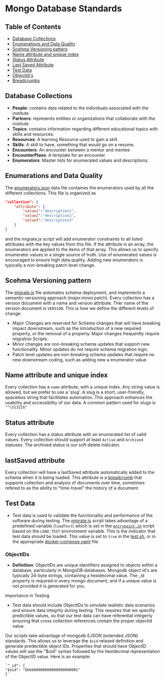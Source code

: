# Mongo Database Standards

## Table of Contents

- [Database Collections](#database-collections)
- [Enumerations and Data Quality](#enumerations-and-data-quality)
- [Scehma Versioning pattern](#scehma-versioning-pattern)
- [Name attribute and unique index](#name-attribute-and-unique-index)
- [Status Attribute](#status-attribute)
- [Last Saved Attribute](#lastsaved-attribute)
- [Test Data](#test-data)
- [ObjectId's](#objectids)
- [Breadcrumbs](#breadcrumbs)

## Database Collections

- **People**: contains data related to the individuals associated with the institute
- **Partners**: represents entities or organizations that collaborate with the institute
- **Topics**: contains information regarding different educational topics with skills and resources.
- **Resources**: A learning Resource used to gain a skill.
- **Skills**: A skill to have, something that would go on a resume.
- **Encounters**: An encounter between a mentor and mentee
- **EncounterPlans**: A template for an encounter
- **Enumerators**: Master lists for enumerated values and descriptions.

## Enumerations and Data Quality

The [enumerators.json](./src/mongosh/data/enumerators.json) data file containes the enumerators used by all the different collections. This file is organized as 
```json
"collection": {
    "attribute": {
        "value1":"description1",
        "value2":"description2",
        "value3":"description3"
    }
}
```
and the migrate.js script will add enumerator constraints to all listed attributes with the key values from this file. If the attribute is an array, the enumerators are applied to the items of that array. This allows us to specify enumerator values in a single source of truth. Use of enumerated values is encouraged to ensure high data quality. Adding new enumerators is typically a non-breaking patch level change. 

## Scehma Versioning pattern

The [migrate.js](./src/mongosh/migrate.js) file automates schema deployment, and implements a semantic versioning approach (major.minor.patch). Every collection has a version document with a name and version attribute. Ther name of the version document is ``VERSION``. This is how we define the different levels of change:

- Major Changes are reserved for Schema changes that will have breaking impact downstream, such as the introduction of a new required property, or the removal of a property. Major changes frequently require migration Scripts.
- Minor changes are non-breaking schema updates that support new functionality. Minor updates do not require schema migration logic.
- Patch level updates are non-breaking schema updates that require no new downstream coding, such as adding new a enumerator value.

## Name attribute and unique index

Every collection has a ``name`` attribute, with a unique index. Any string value is allowed, but we prefer to use a 'slug'. A slug is a short, user-friendly, spaceless string that facilitates automation. This approach enhances the usability and accessibility of our data. A common pattern used for slugs is ``"^\S{32}$"``

## Status attribute

Every collection has a status attribute with an enumerated list of valid values. Every collection should support at least ``Active`` and ``Archived`` statuses. The archived status is our soft delete indicator.

## lastSaved attribute

Every collection will have a lastSaved attribute automatically added to the schema when it is being loaded. This attribute is a [breadcrumb](./src/mongosh/schemas/breadcrumb.json) that supports collection and analysis of documents over time, sometimes refered to as the ability to "time-travel" the history of a document.

## Test Data

- Test data is used to validate the functionality and performance of the software during testing. The [migrate.js](./src/mongosh/migrate.js) script takes advantage of a predefined variable (``loadTest``) which is set in the [``entrypoint.sh``](./src/mongosh/entrypoint.sh) script based on the ``LOAD_TEST`` environment variable. This is the indicator that test data should be loaded. This value is set to ``true`` in the [test.sh](./src/mongosh/test.sh), or in the appropriate [docker-compose.yaml](https://github.com/agile-learning-institute/mentorHub/blob/main/docker-configurations/docker-compose.yaml) file.

### ObjectIDs

- **Definition**: ObjectIDs are unique identifiers assigned to objects within a database, particularly in MongoDB databases. Mongodb object id's are typically 24-byte strings, containing a hexidecimal value. The _id property is required in every mongo document, and if a unique value is not provided it is generated for you.

Importance in Testing

- Test data should include ObjectIDs to simulate realistic data scenarios and ensure data integrity during testing. This requires that we specifiy predictible values, so that our test data can have referential integerty ensuring that cross collection references contain the proper objectId value.

Our scripts take advantage of mongodb EJSON (extended JSON) standards. This allows us to leverage the ``$oid`` relaxed definition and generate predectible object IDs. Properties that should have ObjectID values will use the "$oid" syntax followed by the hexidecimal representation of the ObjectID value. Here is an example:

    `"_id": {
    "$oid": "bbbb00000000000000000001"
    }`
